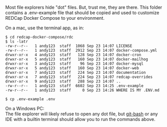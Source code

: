 Most file explorers hide "dot" files.  But, trust me, they are there.  This folder contains a .env-example file that should be copied and used to customize REDCap Docker Compose to your environment.  

On a mac, use the terminal app, as in:
```
$ cd redcap-docker-compose/rdc
$ ls -latr
-rw-r--r--   1 andy123  staff  1068 Sep 23 14:07 LICENSE
-rw-r--r--   1 andy123  staff  2912 Sep 23 14:07 docker-compose.yml
drwxr-xr-x   4 andy123  staff   128 Sep 23 14:07 docker-cron
drwxr-xr-x   5 andy123  staff   160 Sep 23 14:07 docker-mailhog
drwxr-xr-x   3 andy123  staff    96 Sep 23 14:07 docker-mysql
drwxr-xr-x   5 andy123  staff   160 Sep 23 14:07 docker-web
drwxr-xr-x   7 andy123  staff   224 Sep 23 14:07 documentation
drwxr-xr-x   7 andy123  staff   224 Sep 23 14:07 redcap-overrides
drwxr-xr-x   9 andy123  staff   288 Sep 23 14:07 ..
-rw-r--r--   1 andy123  staff  6602 Sep 23 14:25 .env-example
-rw-r--r--   1 andy123  staff     0 Sep 23 14:26 WHERE IS MY .ENV.md

$ cp .env-example .env
```

On a Windows PC:  
The file explorer will likely refuse to open any dot file, but [git-bash](https://gitforwindows.org/) or any IDE with a builtin terminal should allow you to run the commands above.
